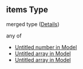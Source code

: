## items Type

merged type ([Details](model-properties-xyz-items.md))

any of

-   [Untitled number in Model](model-properties-xyz-items-anyof-0.md "check type definition")
-   [Untitled array in Model](model-properties-xyz-items-anyof-1.md "check type definition")
-   [Untitled array in Model](model-properties-xyz-items-anyof-2.md "check type definition")
